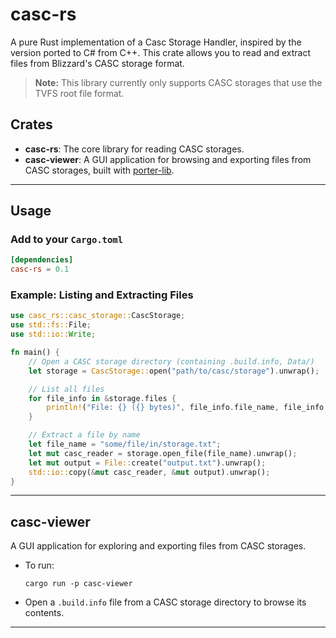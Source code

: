 # casc-rs

A pure Rust implementation of a Casc Storage Handler, inspired by the version ported to C# from C++.
This crate allows you to read and extract files from Blizzard's CASC storage format.

> **Note:** This library currently only supports CASC storages that use the TVFS root file format.

## Crates

- **casc-rs**: The core library for reading CASC storages.
- **casc-viewer**: A GUI application for browsing and exporting files from CASC storages, built with [porter-lib](https://github.com/dtzxporter/porter-lib).

---

## Usage

### Add to your `Cargo.toml`

```toml
[dependencies]
casc-rs = 0.1
```

### Example: Listing and Extracting Files

```rust
use casc_rs::casc_storage::CascStorage;
use std::fs::File;
use std::io::Write;

fn main() {
    // Open a CASC storage directory (containing .build.info, Data/)
    let storage = CascStorage::open("path/to/casc/storage").unwrap();

    // List all files
    for file_info in &storage.files {
        println!("File: {} ({} bytes)", file_info.file_name, file_info.file_size);
    }

    // Extract a file by name
    let file_name = "some/file/in/storage.txt";
    let mut casc_reader = storage.open_file(file_name).unwrap();
    let mut output = File::create("output.txt").unwrap();
    std::io::copy(&mut casc_reader, &mut output).unwrap();
}
```

---

## casc-viewer

A GUI application for exploring and exporting files from CASC storages.

- To run:
  ```
  cargo run -p casc-viewer
  ```
- Open a `.build.info` file from a CASC storage directory to browse its contents.

---

